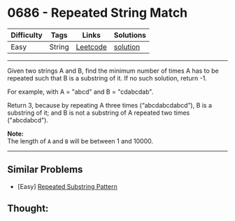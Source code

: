 # 0686 - Repeated String Match

Difficulty  | Tags | Links | Solutions
----------- | ---- | ----- | -----
Easy | String | [Leetcode](https://leetcode.com/problems/repeated-string-match) | [solution](https://leetcode.com/problems/repeated-string-match/solution/)


-----------

<p>Given two strings A and B, find the minimum number of times A has to be repeated such that B is a substring of it. If no such solution, return -1.</p>

<p>For example, with A = &quot;abcd&quot; and B = &quot;cdabcdab&quot;.</p>

<p>Return 3, because by repeating A three times (&ldquo;abcdabcdabcd&rdquo;), B is a substring of it; and B is not a substring of A repeated two times (&quot;abcdabcd&quot;).</p>

<p><b>Note:</b><br />
The length of <code>A</code> and <code>B</code> will be between 1 and 10000.</p>


-----------


## Similar Problems

- [Easy] [Repeated Substring Pattern](repeated-substring-pattern)




## Thought:
